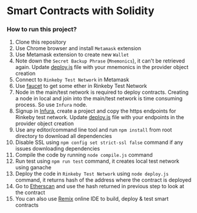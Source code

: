 # Smart Contracts with Solidity
### How to run this project?
1. Clone this repository
1. Use Chrome browser and install `Metamask` extension
1. Use Metamask extension to create new `Wallet`
1. Note down the `Secret Backup Phrase` (`Mnemonics`), it can't be retrieved again.
   Update [deploy.js](./deploy.js) file with your mnemonics in the provider object creation
1. Connect to `Rinkeby Test Network` in Metamask
1. Use [faucet](https://faucets.chain.link/rinkeby) to get some ether in Rinkeby Test Network
1. Node in the main/test network is required to deploy contracts. 
   Creating a node in local and join into the main/test network is time consuming process.
   So use `Infura` node.
1. Signup in [Infura](https://infura.io/), create a project and copy the https endpoints for Rinkeby test network.
   Update [deploy.js](./deploy.js) file with your endpoints in the provider object creation
1. Use any editor/command line tool and run `npm install` from root directory to download all dependencies
1. Disable SSL using `npm config set strict-ssl false` command if any issues downloading dependencies
1. Compile the code by running `node compile.js` command
1. Run test using `npm run test` command, it creates local test network using ganache
1. Deploy the code in `Rinkeby Test Network` using `node deploy.js` command, it returns hash of the address where the contract is deployed
1. Go to [Etherscan](https://rinkeby.etherscan.io/) and use the hash returned in previous step to look at the contract
1. You can also use [Remix](https://remix.ethereum.org/) online IDE to build, deploy & test smart contracts
